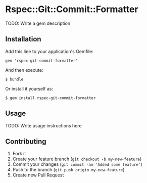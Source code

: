 # Rspec::Git::Commit::Formatter

TODO: Write a gem description

## Installation

Add this line to your application's Gemfile:

    gem 'rspec-git-commit-formatter'

And then execute:

    $ bundle

Or install it yourself as:

    $ gem install rspec-git-commit-formatter

## Usage

TODO: Write usage instructions here

## Contributing

1. Fork it
2. Create your feature branch (`git checkout -b my-new-feature`)
3. Commit your changes (`git commit -am 'Added some feature'`)
4. Push to the branch (`git push origin my-new-feature`)
5. Create new Pull Request
